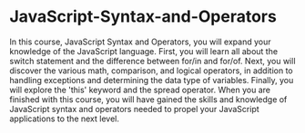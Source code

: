 # JavaScript-Syntax-and-Operators
In this course, JavaScript Syntax and Operators, you will expand your knowledge of the JavaScript language. First, you will learn all about the switch statement and the difference between for/in and for/of. Next, you will discover the various math, comparison, and logical operators, in addition to handling exceptions and determining the data type of variables. Finally, you will explore the 'this' keyword and the spread operator. When you are finished with this course, you will have gained the skills and knowledge of JavaScript syntax and operators needed to propel your JavaScript applications to the next level.
